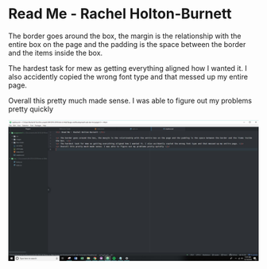 <h1> Read Me - Rachel Holton-Burnett </h1>

<p> The border goes around the box, the margin is the relationship with the entire box on the page and the padding is the space between the border and the items inside the box. </p>
<p> The hardest task for mew as getting everything aligned how I wanted it. I also accidently copied the wrong font type and that messed up my entire page. </p>
<p> Overall this pretty much made sense. I was able to figure out my problems pretty quickly </p>
  <img src="./images/screenshot.JPG"/>  
